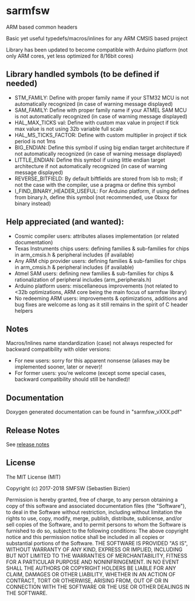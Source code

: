 # sarmfsw

ARM based common headers

Basic yet useful typedefs/macros/inlines for any ARM CMSIS based project

Library has been updated to become compatible with Arduino platform
(not only ARM cores, yet less optimized for 8/16bit cores)

## Library handled symbols (to be defined if needed)

* STM_FAMILY: Define with proper family name if your STM32 MCU is not automatically recognized (in case of warning message displayed)
* SAM_FAMILY: Define with proper family name if your ATMEL SAM MCU is not automatically recognized (in case of warning message displayed)
* HAL_MAX_TICKS val: Define with custom max value in project if tick max value is not using 32b variable full scale
* HAL_MS_TICKS_FACTOR: Define with custom multiplier in project if tick period is not 1ms
* BIG_ENDIAN: Define this symbol if using big endian target architecture if not automatically recognized (in case of warning message displayed)
* LITTLE_ENDIAN: Define this symbol if using little endian target architecture if not automatically recognized (in case of warning message displayed)
* REVERSE_BITFIELD: By default biftfields are stored from lsb to msb; if not the case with the compiler, use a pragma or define this symbol
* I_FIND_BINARY_HEADER_USEFUL: For Arduino platform, if using defines from binary.h, define this symbol (not recommended, use 0bxxx for binary instead)

## Help appreciated (and wanted):

* Cosmic compiler users: attributes aliases implementation (or related documentation)
* Texas Instruments chips users: defining families & sub-families for chips in arm_cmsis.h & peripheral includes (if available)
* Any ARM chip provider users: defining families & sub-families for chips in arm_cmsis.h & peripheral includes (if available)
* Atmel SAM users: defining new families & sub-families for chips & rationalization of peripheral includes (arm_peripherals.h)
* Arduino platform users: miscellaneous improvements (not related to <32b optimizations, ARM core being the main focus of sarmfsw library) 
* No redeeming ARM users: improvements & optimizations, additions and bug fixes are welcome as long as it still remains in the spirit of C header helpers 

## Notes

Macros/Inlines name standardization (case) not always respected for backward compatibility with older versions:
- For new users: sorry for this apparent nonsense (aliases may be implemented sooner, later or never)!
- For former users: you're welcome (except some special cases, backward compatibility should still be handled)!
 
## Documentation

Doxygen generated documentation can be found in "sarmfsw_vXXX.pdf"

## Release Notes

See [release notes](https://github.com/SMFSW/sarmfsw/ReleaseNotes.md)

## License

The MIT License (MIT)

Copyright (c) 2017-2018 SMFSW (Sebastien Bizien)

Permission is hereby granted, free of charge, to any person obtaining a copy
of this software and associated documentation files (the "Software"), to deal
in the Software without restriction, including without limitation the rights
to use, copy, modify, merge, publish, distribute, sublicense, and/or sell
copies of the Software, and to permit persons to whom the Software is
furnished to do so, subject to the following conditions:
The above copyright notice and this permission notice shall be included in all
copies or substantial portions of the Software.
THE SOFTWARE IS PROVIDED "AS IS", WITHOUT WARRANTY OF ANY KIND, EXPRESS OR
IMPLIED, INCLUDING BUT NOT LIMITED TO THE WARRANTIES OF MERCHANTABILITY,
FITNESS FOR A PARTICULAR PURPOSE AND NONINFRINGEMENT. IN NO EVENT SHALL THE
AUTHORS OR COPYRIGHT HOLDERS BE LIABLE FOR ANY CLAIM, DAMAGES OR OTHER
LIABILITY, WHETHER IN AN ACTION OF CONTRACT, TORT OR OTHERWISE, ARISING FROM,
OUT OF OR IN CONNECTION WITH THE SOFTWARE OR THE USE OR OTHER DEALINGS IN THE
SOFTWARE.
